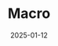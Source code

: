 ---
date: 2025-01-12
title: Macro
categories: ["Macro"]
resources:
  - src: 
    params:
      cover: true
---